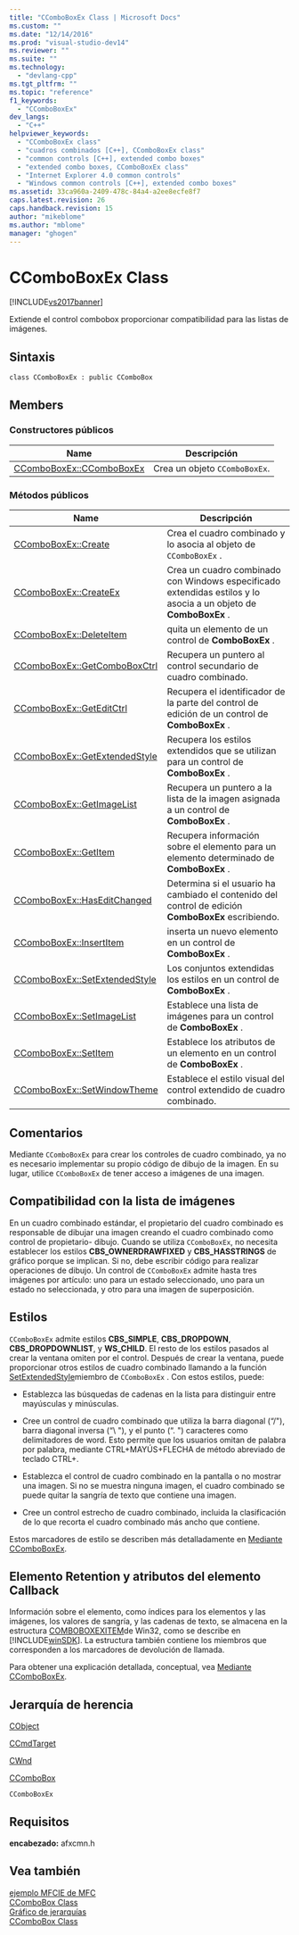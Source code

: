```yaml
---
title: "CComboBoxEx Class | Microsoft Docs"
ms.custom: ""
ms.date: "12/14/2016"
ms.prod: "visual-studio-dev14"
ms.reviewer: ""
ms.suite: ""
ms.technology: 
  - "devlang-cpp"
ms.tgt_pltfrm: ""
ms.topic: "reference"
f1_keywords: 
  - "CComboBoxEx"
dev_langs: 
  - "C++"
helpviewer_keywords: 
  - "CComboBoxEx class"
  - "cuadros combinados [C++], CComboBoxEx class"
  - "common controls [C++], extended combo boxes"
  - "extended combo boxes, CComboBoxEx class"
  - "Internet Explorer 4.0 common controls"
  - "Windows common controls [C++], extended combo boxes"
ms.assetid: 33ca960a-2409-478c-84a4-a2ee8ecfe8f7
caps.latest.revision: 26
caps.handback.revision: 15
author: "mikeblome"
ms.author: "mblome"
manager: "ghogen"
---
```

# CComboBoxEx Class
[!INCLUDE[vs2017banner](../../assembler/inline/includes/vs2017banner.md)]

Extiende el control combobox proporcionar compatibilidad para las listas de imágenes.  
  
## Sintaxis  
  
```  
class CComboBoxEx : public CComboBox  
```  
  
## Members  
  
### Constructores públicos  
  
|Name|Descripción|  
|----------|-----------------|  
|[CComboBoxEx::CComboBoxEx](../Topic/CComboBoxEx::CComboBoxEx.md)|Crea un objeto `CComboBoxEx`.|  
  
### Métodos públicos  
  
|Name|Descripción|  
|----------|-----------------|  
|[CComboBoxEx::Create](../Topic/CComboBoxEx::Create.md)|Crea el cuadro combinado y lo asocia al objeto de `CComboBoxEx` .|  
|[CComboBoxEx::CreateEx](../Topic/CComboBoxEx::CreateEx.md)|Crea un cuadro combinado con Windows especificado extendidas estilos y lo asocia a un objeto de **ComboBoxEx** .|  
|[CComboBoxEx::DeleteItem](../Topic/CComboBoxEx::DeleteItem.md)|quita un elemento de un control de **ComboBoxEx** .|  
|[CComboBoxEx::GetComboBoxCtrl](../Topic/CComboBoxEx::GetComboBoxCtrl.md)|Recupera un puntero al control secundario de cuadro combinado.|  
|[CComboBoxEx::GetEditCtrl](../Topic/CComboBoxEx::GetEditCtrl.md)|Recupera el identificador de la parte del control de edición de un control de **ComboBoxEx** .|  
|[CComboBoxEx::GetExtendedStyle](../Topic/CComboBoxEx::GetExtendedStyle.md)|Recupera los estilos extendidos que se utilizan para un control de **ComboBoxEx** .|  
|[CComboBoxEx::GetImageList](../Topic/CComboBoxEx::GetImageList.md)|Recupera un puntero a la lista de la imagen asignada a un control de **ComboBoxEx** .|  
|[CComboBoxEx::GetItem](../Topic/CComboBoxEx::GetItem.md)|Recupera información sobre el elemento para un elemento determinado de **ComboBoxEx** .|  
|[CComboBoxEx::HasEditChanged](../Topic/CComboBoxEx::HasEditChanged.md)|Determina si el usuario ha cambiado el contenido del control de edición **ComboBoxEx** escribiendo.|  
|[CComboBoxEx::InsertItem](../Topic/CComboBoxEx::InsertItem.md)|inserta un nuevo elemento en un control de **ComboBoxEx** .|  
|[CComboBoxEx::SetExtendedStyle](../Topic/CComboBoxEx::SetExtendedStyle.md)|Los conjuntos extendidas los estilos en un control de **ComboBoxEx** .|  
|[CComboBoxEx::SetImageList](../Topic/CComboBoxEx::SetImageList.md)|Establece una lista de imágenes para un control de **ComboBoxEx** .|  
|[CComboBoxEx::SetItem](../Topic/CComboBoxEx::SetItem.md)|Establece los atributos de un elemento en un control de **ComboBoxEx** .|  
|[CComboBoxEx::SetWindowTheme](../Topic/CComboBoxEx::SetWindowTheme.md)|Establece el estilo visual del control extendido de cuadro combinado.|  
  
## Comentarios  
 Mediante `CComboBoxEx` para crear los controles de cuadro combinado, ya no es necesario implementar su propio código de dibujo de la imagen.  En su lugar, utilice `CComboBoxEx` de tener acceso a imágenes de una imagen.  
  
## Compatibilidad con la lista de imágenes  
 En un cuadro combinado estándar, el propietario del cuadro combinado es responsable de dibujar una imagen creando el cuadro combinado como control de propietario\- dibujo.  Cuando se utiliza `CComboBoxEx`, no necesita establecer los estilos **CBS\_OWNERDRAWFIXED** y **CBS\_HASSTRINGS** de gráfico porque se implican.  Si no, debe escribir código para realizar operaciones de dibujo.  Un control de `CComboBoxEx` admite hasta tres imágenes por artículo: uno para un estado seleccionado, uno para un estado no seleccionada, y otro para una imagen de superposición.  
  
## Estilos  
 `CComboBoxEx` admite estilos **CBS\_SIMPLE**, **CBS\_DROPDOWN**, **CBS\_DROPDOWNLIST**, y **WS\_CHILD**.  El resto de los estilos pasados al crear la ventana omiten por el control.  Después de crear la ventana, puede proporcionar otros estilos de cuadro combinado llamando a la función [SetExtendedStyle](../Topic/CComboBoxEx::SetExtendedStyle.md)miembro de `CComboBoxEx` .  Con estos estilos, puede:  
  
-   Establezca las búsquedas de cadenas en la lista para distinguir entre mayúsculas y minúsculas.  
  
-   Cree un control de cuadro combinado que utiliza la barra diagonal \(“\/"\), barra diagonal inversa \(“\\ "\), y el punto \(“. "\) caracteres como delimitadores de word.  Esto permite que los usuarios omitan de palabra por palabra, mediante CTRL\+MAYÚS\+FLECHA de método abreviado de teclado CTRL\+.  
  
-   Establezca el control de cuadro combinado en la pantalla o no mostrar una imagen.  Si no se muestra ninguna imagen, el cuadro combinado se puede quitar la sangría de texto que contiene una imagen.  
  
-   Cree un control estrecho de cuadro combinado, incluida la clasificación de lo que recorta el cuadro combinado más ancho que contiene.  
  
 Estos marcadores de estilo se describen más detalladamente en [Mediante CComboBoxEx](../../mfc/using-ccomboboxex.md).  
  
## Elemento Retention y atributos del elemento Callback  
 Información sobre el elemento, como índices para los elementos y las imágenes, los valores de sangría, y las cadenas de texto, se almacena en la estructura [COMBOBOXEXITEM](http://msdn.microsoft.com/library/windows/desktop/bb775746)de Win32, como se describe en [!INCLUDE[winSDK](../../atl/includes/winsdk_md.md)].  La estructura también contiene los miembros que corresponden a los marcadores de devolución de llamada.  
  
 Para obtener una explicación detallada, conceptual, vea [Mediante CComboBoxEx](../../mfc/using-ccomboboxex.md).  
  
## Jerarquía de herencia  
 [CObject](../../mfc/reference/cobject-class.md)  
  
 [CCmdTarget](../../mfc/reference/ccmdtarget-class.md)  
  
 [CWnd](../../mfc/reference/cwnd-class.md)  
  
 [CComboBox](../../mfc/reference/ccombobox-class.md)  
  
 `CComboBoxEx`  
  
## Requisitos  
 **encabezado:** afxcmn.h  
  
## Vea también  
 [ejemplo MFCIE de MFC](../../top/visual-cpp-samples.md)   
 [CComboBox Class](../../mfc/reference/ccombobox-class.md)   
 [Gráfico de jerarquías](../../mfc/hierarchy-chart.md)   
 [CComboBox Class](../../mfc/reference/ccombobox-class.md)